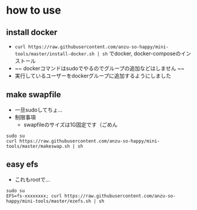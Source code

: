 # how to use

## install docker
- ``curl https://raw.githubusercontent.com/anzu-so-happy/mini-tools/master/install-docker.sh | sh`` でdocker, docker-composeのインストール
- ~~ dockerコマンドはsudoでやるのでグループの追加などはしません ~~
- 実行しているユーザーをdockerグループに追加するようにしました

## make swapfile
- 一旦sudoしてちょ…
- 制限事項
  - swapfileのサイズは1G固定です（ごめん
```
sudo su
curl https://raw.githubusercontent.com/anzu-so-happy/mini-tools/master/makeswap.sh | sh
```

## easy efs
- これもrootで…
```
sudo su
EFS=fs-xxxxxxxx; curl https://raw.githubusercontent.com/anzu-so-happy/mini-tools/master/ezefs.sh | sh
```